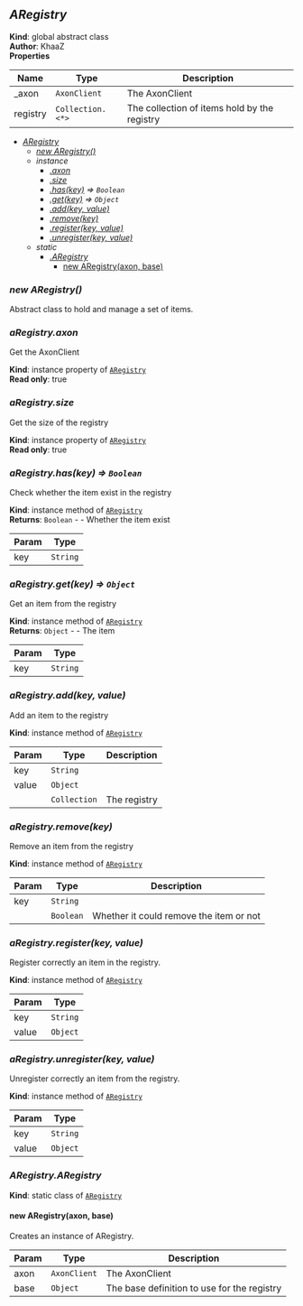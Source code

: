 <a name="ARegistry"></a>

## *ARegistry*
**Kind**: global abstract class  
**Author**: KhaaZ  
**Properties**

| Name | Type | Description |
| --- | --- | --- |
| _axon | <code>AxonClient</code> | The AxonClient |
| registry | <code>Collection.&lt;\*&gt;</code> | The collection of items hold by the registry |


* *[ARegistry](#ARegistry)*
    * *[new ARegistry()](#new_ARegistry_new)*
    * _instance_
        * *[.axon](#ARegistry+axon)*
        * *[.size](#ARegistry+size)*
        * *[.has(key)](#ARegistry+has) ⇒ <code>Boolean</code>*
        * *[.get(key)](#ARegistry+get) ⇒ <code>Object</code>*
        * *[.add(key, value)](#ARegistry+add)*
        * *[.remove(key)](#ARegistry+remove)*
        * *[.register(key, value)](#ARegistry+register)*
        * *[.unregister(key, value)](#ARegistry+unregister)*
    * _static_
        * *[.ARegistry](#ARegistry.ARegistry)*
            * [new ARegistry(axon, base)](#new_ARegistry.ARegistry_new)

<a name="new_ARegistry_new"></a>

### *new ARegistry()*
Abstract class to hold and manage a set of items.

<a name="ARegistry+axon"></a>

### *aRegistry.axon*
Get the AxonClient

**Kind**: instance property of [<code>ARegistry</code>](#ARegistry)  
**Read only**: true  
<a name="ARegistry+size"></a>

### *aRegistry.size*
Get the size of the registry

**Kind**: instance property of [<code>ARegistry</code>](#ARegistry)  
**Read only**: true  
<a name="ARegistry+has"></a>

### *aRegistry.has(key) ⇒ <code>Boolean</code>*
Check whether the item exist in the registry

**Kind**: instance method of [<code>ARegistry</code>](#ARegistry)  
**Returns**: <code>Boolean</code> - - Whether the item exist  

| Param | Type |
| --- | --- |
| key | <code>String</code> | 

<a name="ARegistry+get"></a>

### *aRegistry.get(key) ⇒ <code>Object</code>*
Get an item from the registry

**Kind**: instance method of [<code>ARegistry</code>](#ARegistry)  
**Returns**: <code>Object</code> - - The item  

| Param | Type |
| --- | --- |
| key | <code>String</code> | 

<a name="ARegistry+add"></a>

### *aRegistry.add(key, value)*
Add an item to the registry

**Kind**: instance method of [<code>ARegistry</code>](#ARegistry)  

| Param | Type | Description |
| --- | --- | --- |
| key | <code>String</code> |  |
| value | <code>Object</code> |  |
|  | <code>Collection</code> | The registry |

<a name="ARegistry+remove"></a>

### *aRegistry.remove(key)*
Remove an item from the registry

**Kind**: instance method of [<code>ARegistry</code>](#ARegistry)  

| Param | Type | Description |
| --- | --- | --- |
| key | <code>String</code> |  |
|  | <code>Boolean</code> | Whether it could remove the item or not |

<a name="ARegistry+register"></a>

### *aRegistry.register(key, value)*
Register correctly an item in the registry.

**Kind**: instance method of [<code>ARegistry</code>](#ARegistry)  

| Param | Type |
| --- | --- |
| key | <code>String</code> | 
| value | <code>Object</code> | 

<a name="ARegistry+unregister"></a>

### *aRegistry.unregister(key, value)*
Unregister correctly an item from the registry.

**Kind**: instance method of [<code>ARegistry</code>](#ARegistry)  

| Param | Type |
| --- | --- |
| key | <code>String</code> | 
| value | <code>Object</code> | 

<a name="ARegistry.ARegistry"></a>

### *ARegistry.ARegistry*
**Kind**: static class of [<code>ARegistry</code>](#ARegistry)  
<a name="new_ARegistry.ARegistry_new"></a>

#### new ARegistry(axon, base)
Creates an instance of ARegistry.


| Param | Type | Description |
| --- | --- | --- |
| axon | <code>AxonClient</code> | The AxonClient |
| base | <code>Object</code> | The base definition to use for the registry |

